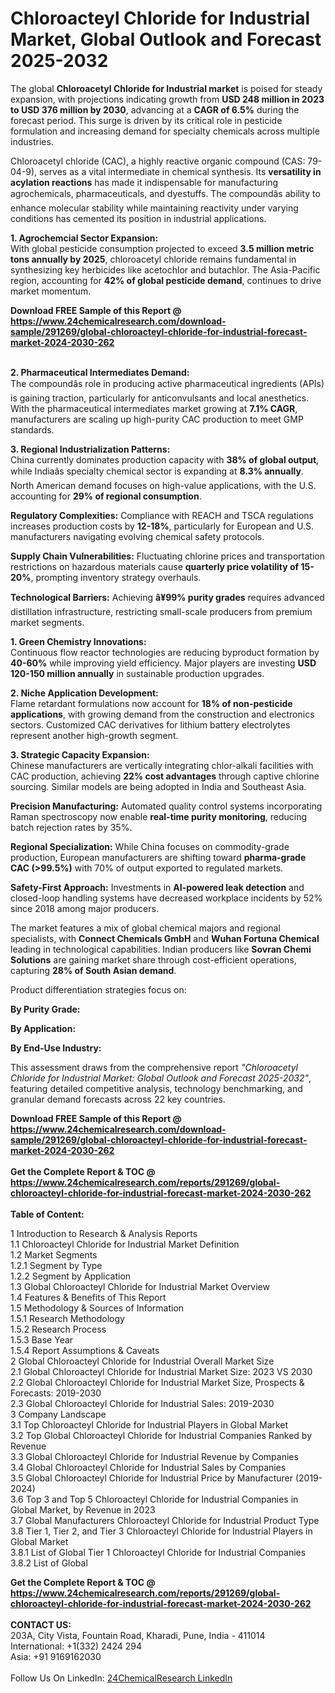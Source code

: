<h1>Chloroacteyl Chloride for Industrial Market, Global Outlook and Forecast 2025-2032</h1><p>The global <strong>Chloroacetyl Chloride for Industrial market</strong> is poised for steady expansion, with projections indicating growth from <strong>USD 248 million in 2023 to USD 376 million by 2030</strong>, advancing at a <strong>CAGR of 6.5%</strong> during the forecast period. This surge is driven by its critical role in pesticide formulation and increasing demand for specialty chemicals across multiple industries.</p><p>Chloroacetyl chloride (CAC), a highly reactive organic compound (CAS: 79-04-9), serves as a vital intermediate in chemical synthesis. Its <strong>versatility in acylation reactions</strong> has made it indispensable for manufacturing agrochemicals, pharmaceuticals, and dyestuffs. The compoundâs ability to enhance molecular stability while maintaining reactivity under varying conditions has cemented its position in industrial applications.</p><p><strong>1. Agrochemcial Sector Expansion:</strong><br>
With global pesticide consumption projected to exceed <strong>3.5 million metric tons annually by 2025</strong>, chloroacetyl chloride remains fundamental in synthesizing key herbicides like acetochlor and butachlor. The Asia-Pacific region, accounting for <strong>42% of global pesticide demand</strong>, continues to drive market momentum.</p><div><b>Download FREE Sample of this Report @ 
            <a href="https://www.24chemicalresearch.com/download-sample/291269/global-chloroacteyl-chloride-for-industrial-forecast-market-2024-2030-262">
            https://www.24chemicalresearch.com/download-sample/291269/global-chloroacteyl-chloride-for-industrial-forecast-market-2024-2030-262</a></b></div><br><p><strong>2. Pharmaceutical Intermediates Demand:</strong><br>
The compoundâs role in producing active pharmaceutical ingredients (APIs) is gaining traction, particularly for anticonvulsants and local anesthetics. With the pharmaceutical intermediates market growing at <strong>7.1% CAGR</strong>, manufacturers are scaling up high-purity CAC production to meet GMP standards.</p><p><strong>3. Regional Industrialization Patterns:</strong><br>
China currently dominates production capacity with <strong>38% of global output</strong>, while Indiaâs specialty chemical sector is expanding at <strong>8.3% annually</strong>. North American demand focuses on high-value applications, with the U.S. accounting for <strong>29% of regional consumption</strong>.</p><p><strong>Regulatory Complexities:</strong> Compliance with REACH and TSCA regulations increases production costs by <strong>12-18%</strong>, particularly for European and U.S. manufacturers navigating evolving chemical safety protocols.</p><p><strong>Supply Chain Vulnerabilities:</strong> Fluctuating chlorine prices and transportation restrictions on hazardous materials cause <strong>quarterly price volatility of 15-20%</strong>, prompting inventory strategy overhauls.</p><p><strong>Technological Barriers:</strong> Achieving <strong>â¥99% purity grades</strong> requires advanced distillation infrastructure, restricting small-scale producers from premium market segments.</p><p><strong>1. Green Chemistry Innovations:</strong><br>
Continuous flow reactor technologies are reducing byproduct formation by <strong>40-60%</strong> while improving yield efficiency. Major players are investing <strong>USD 120-150 million annually</strong> in sustainable production upgrades.</p><p><strong>2. Niche Application Development:</strong><br>
Flame retardant formulations now account for <strong>18% of non-pesticide applications</strong>, with growing demand from the construction and electronics sectors. Customized CAC derivatives for lithium battery electrolytes represent another high-growth segment.</p><p><strong>3. Strategic Capacity Expansion:</strong><br>
Chinese manufacturers are vertically integrating chlor-alkali facilities with CAC production, achieving <strong>22% cost advantages</strong> through captive chlorine sourcing. Similar models are being adopted in India and Southeast Asia.</p><p><strong>Precision Manufacturing:</strong> Automated quality control systems incorporating Raman spectroscopy now enable <strong>real-time purity monitoring</strong>, reducing batch rejection rates by 35%.</p><p><strong>Regional Specialization:</strong> While China focuses on commodity-grade production, European manufacturers are shifting toward <strong>pharma-grade CAC (&gt;99.5%)</strong> with 70% of output exported to regulated markets.</p><p><strong>Safety-First Approach:</strong> Investments in <strong>AI-powered leak detection</strong> and closed-loop handling systems have decreased workplace incidents by 52% since 2018 among major producers.</p><p>The market features a mix of global chemical majors and regional specialists, with <strong>Connect Chemicals GmbH</strong> and <strong>Wuhan Fortuna Chemical</strong> leading in technological capabilities. Indian producers like <strong>Sovran Chemi Solutions</strong> are gaining market share through cost-efficient operations, capturing <strong>28% of South Asian demand</strong>.</p><p>Product differentiation strategies focus on:</p><p><strong>By Purity Grade:</strong></p><p><strong>By Application:</strong></p><p><strong>By End-Use Industry:</strong></p><p>This assessment draws from the comprehensive report <em>"Chloroacetyl Chloride for Industrial Market: Global Outlook and Forecast 2025-2032"</em>, featuring detailed competitive analysis, technology benchmarking, and granular demand forecasts across 22 key countries.</p><div><b>Download FREE Sample of this Report @ 
            <a href="https://www.24chemicalresearch.com/download-sample/291269/global-chloroacteyl-chloride-for-industrial-forecast-market-2024-2030-262">
            https://www.24chemicalresearch.com/download-sample/291269/global-chloroacteyl-chloride-for-industrial-forecast-market-2024-2030-262</a></b></div><br><div><b>Get the Complete Report & TOC @ 
            <a href="https://www.24chemicalresearch.com/reports/291269/global-chloroacteyl-chloride-for-industrial-forecast-market-2024-2030-262">
            https://www.24chemicalresearch.com/reports/291269/global-chloroacteyl-chloride-for-industrial-forecast-market-2024-2030-262</a></b></div><br>
            <b>Table of Content:</b><p>1 Introduction to Research & Analysis Reports<br />
 1.1 Chloroacteyl Chloride for Industrial Market Definition<br />
 1.2 Market Segments<br />
 1.2.1 Segment by Type<br />
 1.2.2 Segment by Application<br />
 1.3 Global Chloroacteyl Chloride for Industrial Market Overview<br />
 1.4 Features & Benefits of This Report<br />
 1.5 Methodology & Sources of Information<br />
 1.5.1 Research Methodology<br />
 1.5.2 Research Process<br />
 1.5.3 Base Year<br />
 1.5.4 Report Assumptions & Caveats<br />
2 Global Chloroacteyl Chloride for Industrial Overall Market Size<br />
 2.1 Global Chloroacteyl Chloride for Industrial Market Size: 2023 VS 2030<br />
 2.2 Global Chloroacteyl Chloride for Industrial Market Size, Prospects & Forecasts: 2019-2030<br />
 2.3 Global Chloroacteyl Chloride for Industrial Sales: 2019-2030<br />
3 Company Landscape<br />
 3.1 Top Chloroacteyl Chloride for Industrial Players in Global Market<br />
 3.2 Top Global Chloroacteyl Chloride for Industrial Companies Ranked by Revenue<br />
 3.3 Global Chloroacteyl Chloride for Industrial Revenue by Companies<br />
 3.4 Global Chloroacteyl Chloride for Industrial Sales by Companies<br />
 3.5 Global Chloroacteyl Chloride for Industrial Price by Manufacturer (2019-2024)<br />
 3.6 Top 3 and Top 5 Chloroacteyl Chloride for Industrial Companies in Global Market, by Revenue in 2023<br />
 3.7 Global Manufacturers Chloroacteyl Chloride for Industrial Product Type<br />
 3.8 Tier 1, Tier 2, and Tier 3 Chloroacteyl Chloride for Industrial Players in Global Market<br />
 3.8.1 List of Global Tier 1 Chloroacteyl Chloride for Industrial Companies<br />
 3.8.2 List of Global </p><div><b>Get the Complete Report & TOC @ 
            <a href="https://www.24chemicalresearch.com/reports/291269/global-chloroacteyl-chloride-for-industrial-forecast-market-2024-2030-262">
            https://www.24chemicalresearch.com/reports/291269/global-chloroacteyl-chloride-for-industrial-forecast-market-2024-2030-262</a></b></div><br><b>CONTACT US:</b><br>
            203A, City Vista, Fountain Road, Kharadi, Pune, India - 411014<br>
            International: +1(332) 2424 294<br>
            Asia: +91 9169162030 <br><br>
            Follow Us On LinkedIn: <a href="https://www.linkedin.com/company/24chemicalresearch/">24ChemicalResearch LinkedIn</a>